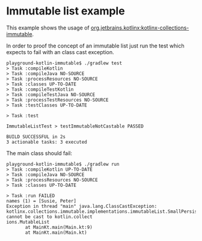 # Immutable list example

This example shows the usage of [org.jetbrains.kotlinx:kotlinx-collections-immutable](https://github.com/Kotlin/kotlinx.collections.immutable).

In order to proof the concept of an immutable list just run the test which expects to fail with an class cast
exception.

```shell script
playground-kotlin-immutable$ ./gradlew test
> Task :compileKotlin
> Task :compileJava NO-SOURCE
> Task :processResources NO-SOURCE
> Task :classes UP-TO-DATE
> Task :compileTestKotlin
> Task :compileTestJava NO-SOURCE
> Task :processTestResources NO-SOURCE
> Task :testClasses UP-TO-DATE

> Task :test

ImmutableListTest > testImmutableNotCastable PASSED

BUILD SUCCESSFUL in 2s
3 actionable tasks: 3 executed
```

The main class should fail:

```shell script
playground-kotlin-immutable$ ./gradlew run
> Task :compileKotlin UP-TO-DATE
> Task :compileJava NO-SOURCE
> Task :processResources NO-SOURCE
> Task :classes UP-TO-DATE

> Task :run FAILED
names (1) = [Susie, Peter]
Exception in thread "main" java.lang.ClassCastException: kotlinx.collections.immutable.implementations.immutableList.SmallPersistentVector cannot be cast to kotlin.collect
ions.MutableList
       at MainKt.main(Main.kt:9)
       at MainKt.main(Main.kt)
```
